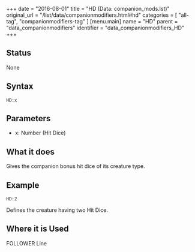 +++
date = "2016-08-01"
title = "HD (Data: companion_mods.lst)"
original_url = "/list/data/companionmodifiers.html#hd"
categories = [ "all-tag", "companionmodifiers-tag" ]
[menu.main]
    name = "HD"
    parent = "data_companionmodifiers"
    identifier = "data_companionmodifiers_HD"
+++

## Status

None

## Syntax

`HD:x`

## Parameters

-   x: Number (Hit Dice)



What it does
------------

Gives the companion bonus hit dice of its creature type.

Example
-------

`HD:2`

Defines the creature having two Hit Dice.

Where it is Used
----------------

FOLLOWER Line

